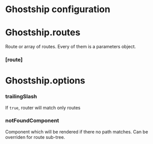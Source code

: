 # Ghostship configuration

# Ghostship.routes

Route or array of routes. Every of them is a parameters object.

### [route]

# Ghostship.options

### trailingSlash

If `true`, router will match only routes

### notFoundComponent

Component which will be rendered if there no path matches. Can be overriden for route sub-tree.
